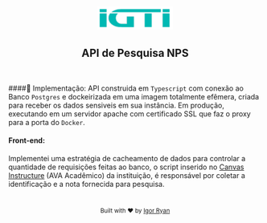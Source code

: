 <h2 align="center"><img width="150px" src="./src/assets/logo-green.png"></h2>

<h2 align="center">API de Pesquisa NPS</h2>
<br>

####:pencil: Implementação:
API construida em `Typescript` com conexão ao Banco `Postgres` e dockeirizada em uma imagem totalmente efêmera, criada para receber os dados sensiveis em sua instância.
Em produção, executando em um servidor apache com certificado SSL que faz o proxy para a porta do `Docker`.
<br>

#### Front-end:

Implementei uma estratégia de cacheamento de dados para controlar a quantidade de requisições feitas ao banco, o script inserido no [Canvas Instructure](https://igti.instructure.com/login/canvas) (AVA Acadêmico) da instituição, é responsável por coletar a identificação e a nota fornecida para pesquisa.




<br>
<div align="center">
  <sub>Built with ❤︎ by <a href="https://github.com/igorryan">Igor Ryan</a>
</div>

[typescript-image]: https://img.shields.io/badge/Typescript-294E80.svg?style=for-the-badge&logo=typescript

[license-url]: LICENSE.md
[license-image]: https://img.shields.io/github/license/adonisjs/adonis-framework?style=for-the-badge

